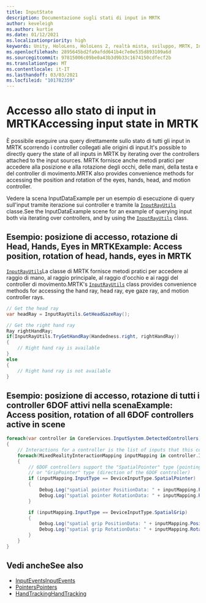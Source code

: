 ```yaml
---
title: InputState
description: Documentazione sugli stati di input in MRTK
author: keveleigh
ms.author: kurtie
ms.date: 01/12/2021
ms.localizationpriority: high
keywords: Unity, HoloLens, HoloLens 2, realtà mista, sviluppo, MRTK, InputState,
ms.openlocfilehash: 2895645bd2fa9afdd641b4c7e0e535d893109a6d
ms.sourcegitcommit: 97815006c09be0a43b3d9b33c1674150cdfecf2b
ms.translationtype: MT
ms.contentlocale: it-IT
ms.lasthandoff: 03/03/2021
ms.locfileid: "101782359"
---
```

# <a name="accessing-input-state-in-mrtk"></a><span data-ttu-id="45b81-104">Accesso allo stato di input in MRTK</span><span class="sxs-lookup"><span data-stu-id="45b81-104">Accessing input state in MRTK</span></span>

<span data-ttu-id="45b81-105">È possibile eseguire una query direttamente sullo stato di tutti gli input in MRTK scorrendo i controller collegati alle origini di input.</span><span class="sxs-lookup"><span data-stu-id="45b81-105">It's possible to directly query the state of all inputs in MRTK by iterating over the controllers attached to the input sources.</span></span> <span data-ttu-id="45b81-106">MRTK fornisce anche metodi pratici per accedere alla posizione e alla rotazione degli occhi, delle mani, della testa e del controller di movimento.</span><span class="sxs-lookup"><span data-stu-id="45b81-106">MRTK also provides convenience methods for accessing the position and rotation of the eyes, hands, head, and motion controller.</span></span>

<span data-ttu-id="45b81-107">Vedere la scena InputDataExample per un esempio di esecuzione di query sull'input tramite iterazione sui controller e tramite la [`InputRayUtils`](xref:Microsoft.MixedReality.Toolkit.Input.InputRayUtils) classe.</span><span class="sxs-lookup"><span data-stu-id="45b81-107">See the InputDataExample scene for an example of querying input both via iterating over controllers, and by using the [`InputRayUtils`](xref:Microsoft.MixedReality.Toolkit.Input.InputRayUtils) class.</span></span>

## <a name="example-access-position-rotation-of-head-hands-eyes-in-mrtk"></a><span data-ttu-id="45b81-108">Esempio: posizione di accesso, rotazione di Head, Hands, Eyes in MRTK</span><span class="sxs-lookup"><span data-stu-id="45b81-108">Example: Access position, rotation of head, hands, eyes in MRTK</span></span>

<span data-ttu-id="45b81-109">[`InputRayUtils`](xref:Microsoft.MixedReality.Toolkit.Input.InputRayUtils)La classe di MRTK fornisce metodi pratici per accedere al raggio di mano, al raggio principale, al raggio d'occhio e ai raggi del controller di movimento.</span><span class="sxs-lookup"><span data-stu-id="45b81-109">MRTK's [`InputRayUtils`](xref:Microsoft.MixedReality.Toolkit.Input.InputRayUtils) class provides convenience methods for accessing the hand ray, head ray, eye gaze ray, and motion controller rays.</span></span>

```c#
// Get the head ray
var headRay = InputRayUtils.GetHeadGazeRay();

// Get the right hand ray
Ray rightHandRay;
if(InputRayUtils.TryGetHandRay(Handedness.right, rightHandRay))
{
    // Right hand ray is available
}
else
{
    // Right hand ray is not available
}
```

## <a name="example-access-position-rotation-of-all-6dof-controllers-active-in-scene"></a><span data-ttu-id="45b81-110">Esempio: posizione di accesso, rotazione di tutti i controller 6DOF attivi nella scena</span><span class="sxs-lookup"><span data-stu-id="45b81-110">Example: Access position, rotation of all 6DOF controllers active in scene</span></span>

```c#
foreach(var controller in CoreServices.InputSystem.DetectedControllers)
{
    // Interactions for a controller is the list of inputs that this controller exposes
    foreach(MixedRealityInteractionMapping inputMapping in controller.Interactions)
    {
        // 6DOF controllers support the "SpatialPointer" type (pointing direction)
        // or "GripPointer" type (direction of the 6DOF controller)
        if (inputMapping.InputType == DeviceInputType.SpatialPointer)
        {
            Debug.Log("spatial pointer PositionData: " + inputMapping.PositionData);
            Debug.Log("spatial pointer RotationData: " + inputMapping.RotationData);
        }

        if (inputMapping.InputType == DeviceInputType.SpatialGrip)
        {
            Debug.Log("spatial grip PositionData: " + inputMapping.PositionData);
            Debug.Log("spatial grip RotationData: " + inputMapping.RotationData);
        }
    }
}
```

## <a name="see-also"></a><span data-ttu-id="45b81-111">Vedi anche</span><span class="sxs-lookup"><span data-stu-id="45b81-111">See also</span></span>

- [<span data-ttu-id="45b81-112">InputEvents</span><span class="sxs-lookup"><span data-stu-id="45b81-112">InputEvents</span></span>](InputEvents.md)
- [<span data-ttu-id="45b81-113">Pointers</span><span class="sxs-lookup"><span data-stu-id="45b81-113">Pointers</span></span>](Pointers.md)
- [<span data-ttu-id="45b81-114">HandTracking</span><span class="sxs-lookup"><span data-stu-id="45b81-114">HandTracking</span></span>](HandTracking.md)
